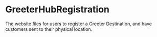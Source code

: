 # GreeterHubRegistration
The website files for users to register a Greeter Destination, and have customers sent to their physical location. 
